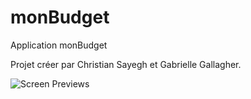 # monBudget
Application monBudget

Projet créer par Christian Sayegh et Gabrielle Gallagher.

![Screen Previews](/monBudget/previewImages/screenshot.png/?raw=true "Preview")
